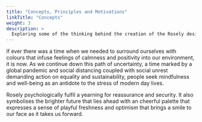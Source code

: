 ```yaml
---
title: "Concepts, Principles and Motivations"
linkTitle: "Concepts"
weight: 3
description: >
  Exploring some of the thinking behind the creation of the Rosely design system
---
```


If ever there was a time when we needed to surround ourselves with colours that infuse feelings of calmness and positivity into our environment, it is now. As we continue down this path of uncertainty, a time marked by a global pandemic and social distancing coupled with social unrest demanding action on equality and sustainability, people seek mindfulness and well-being as an antidote to the stress of modern day lives.

Rosely psychologically fulfil a yearning for reassurance and security. It also symbolises the brighter future that lies ahead with an cheerful palette that expresses a sense of playful freshness and optimism that brings a smile to our face as it takes us forward.